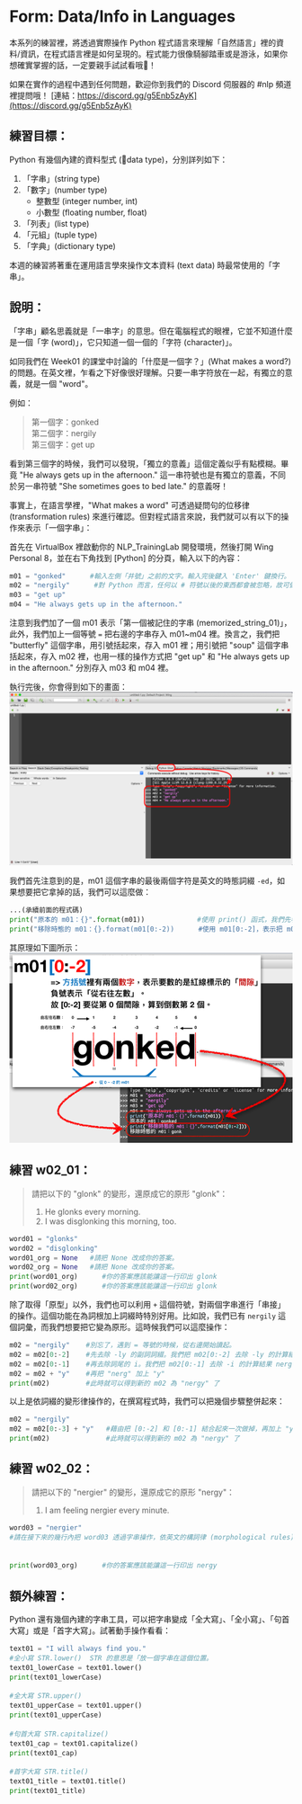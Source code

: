 # Form: Data/Info in Languages
本系列的練習裡，將透過實際操作 Python 程式語言來理解「自然語言」裡的資料/資訊，在程式語言裡是如何呈現的。程式能力很像騎腳踏車或是游泳，如果你想確實掌握的話，一定要親手試試看哦！

如果在實作的過程中遇到任何問題，歡迎你到我們的 Discord 伺服器的 #nlp 頻道裡提問哦！
[連結：https://discord.gg/g5Enb5zAyK](https://discord.gg/g5Enb5zAyK)

## 練習目標：
Python 有幾個內建的資料型式 (data type)，分別詳列如下：
1. 「字串」(string type)
2. 「數字」(number type)
	- 整數型 (integer number, int)
	- 小數型 (floating number, float)
3. 「列表」(list type)
4. 「元組」(tuple type)
5. 「字典」(dictionary type)

本週的練習將著重在運用語言學來操作文本資料 (text data) 時最常使用的「字串」。

## 說明：
「字串」顧名思義就是「一串字」的意思。但在電腦程式的眼裡，它並不知道什麼是一個「字 (word)」，它只知道一個一個的「字符 (character)」。

如同我們在 Week01 的課堂中討論的「什麼是一個字？」(What makes a word?) 的問題。在英文裡，乍看之下好像很好理解。只要一串字符放在一起，有獨立的意義，就是一個 "word"。

例如：
> 第一個字：gonked  
> 第二個字：nergily  
> 第三個字：get up  

看到第三個字的時候，我們可以發現，「獨立的意義」這個定義似乎有點模糊。畢竟 "He always gets up in the afternoon." 這一串符號也是有獨立的意義，不同於另一串符號 "She sometimes goes to bed late." 的意義呀！

事實上，在語言學裡，"What makes a word" 可透過疑問句的位移律 (transformation rules) 來進行確認。但對程式語言來說，我們就可以有以下的操作來表示「一個字串」：

首先在 VirtualBox 裡啟動你的 NLP_TrainingLab 開發環境，然後打開 Wing Personal 8，並在右下角找到 [Python] 的分頁，輸入以下的內容：

```python
m01 = "gonked"      #輸入左側「井號」之前的文字。輸入完後鍵入 'Enter' 鍵換行。  
m02 = "nergily"      #對 Python 而言，任何以 # 符號以後的東西都會被忽略，故可做為註解說明文字使用。
m03 = "get up"  
m04 = "He always gets up in the afternoon."    
```
 
注意到我們加了一個 m01 表示「第一個被記住的字串 (memorized_string_01)」，此外，我們加上一個等號 `=` 把右邊的字串存入 m01~m04 裡。換言之，我們把 "butterfly" 這個字串，用引號括起來，存入 m01 裡；用引號把 "soup" 這個字串括起來，存入 m02 裡，也用一樣的操作方式把 "get up" 和 "He always gets up in the afternoon." 分別存入 m03 和 m04 裡。

執行完後，你會得到如下的畫面：
![](./media/week02_01.png)

我們首先注意到的是，m01 這個字串的最後兩個字符是英文的時態詞綴 `-ed`，如果想要把它拿掉的話，我們可以這麼做：

```python
...(承續前面的程式碼)
print("原本的 m01：{}".format(m01))             #使用 print() 函式，我們先看看 m01 是什麼樣子
print("移除時態的 m01：{}.format(m01[0:-2))      #使用 m01[0:-2]，表示把 m01 的內容從第 0 個間隙位置一路算到「到數第二個間隙位置」
```

其原理如下圖所示：
![](./media/week02_02.png)

## 練習 w02_01：
> 請把以下的 "glonk" 的變形，還原成它的原形 "glonk"：  
> 1. He glonks every morning.  
> 2. I was disglonking this morning, too.

```python
word01 = "glonks"
word02 = "disglonking"
word01_org = None   #請把 None 改成你的答案。
word02_org = None   #請把 None 改成你的答案。
print(word01_org)      #你的答案應該能讓這一行印出 glonk
print(word02_org)      #你的答案應該能讓這一行印出 glonk
```
除了取得「原型」以外，我們也可以利用 `+` 這個符號，對兩個字串進行「串接」的操作。這個功能在為詞根加上詞綴時特別好用。比如說，我們已有 `nergily` 這個詞彙，而我們想要把它變為原形。這時候我們可以這麼操作：

```python
m02 = "nergily"    #別忘了，遇到 = 等號的時候，從右邊開始讀起。
m02 = m02[0:-2]    #先去除 -ly 的副詞詞綴。我們把 m02[0:-2] 去除 -ly 的計算結果 nergi 再度命名為 m02
m02 = m02[0:-1]    #再去除詞尾的 i。我們把 m02[0:-1] 去除 -i 的計算結果 nerg 再度命名為 m02
m02 = m02 + "y"    #再把 "nerg" 加上 "y" 
print(m02)         #此時就可以得到新的 m02 為 "nergy" 了
```

以上是依詞綴的變形律操作的，在撰寫程式時，我們可以把幾個步驟整併起來：

```python
m02 = "nergily"
m02 = m02[0:-3] + "y"   #藉由把 [0:-2] 和 [0:-1] 結合起來一次做掉，再加上 "y" 的操作
print(m02)              #此時就可以得到新的 m02 為 "nergy" 了
```
## 練習 w02_02：
> 請把以下的 "nergier" 的變形，還原成它的原形 "nergy"：  
> 1. I am feeling nergier every minute.

```python
word03 = "nergier"
#請在接下來的幾行內把 word03 透過字串操作，依英文的構詞律 (morphological rules) 改成 nergy。


print(word03_org)      #你的答案應該能讓這一行印出 nergy
```

## 額外練習：
Python 還有幾個內建的字串工具，可以把字串變成「全大寫」、「全小寫」、「句首大寫」或是「首字大寫」。試著動手操作看看：

```python
text01 = "I will always find you."
#全小寫 STR.lower()  STR 的意思是「放一個字串在這個位置。
text01_lowerCase = text01.lower()
print(text01_lowerCase)

#全大寫 STR.upper()
text01_upperCase = text01.upper()
print(text01_upperCase)

#句首大寫 STR.capitalize()
text01_cap = text01.capitalize()
print(text01_cap)

#首字大寫 STR.title()
text01_title = text01.title()
print(text01_title)
```